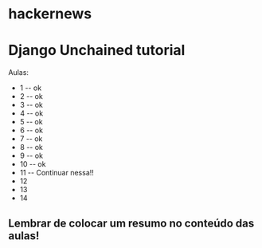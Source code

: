 hackernews
==========

# Django Unchained tutorial

Aulas:
* 1 -- ok
* 2 -- ok
* 3 -- ok
* 4 -- ok
* 5 -- ok
* 6 -- ok
* 7 -- ok
* 8 -- ok
* 9 -- ok
* 10 -- ok
* 11 -- Continuar nessa!!
* 12
* 13
* 14

## Lembrar de colocar um resumo no conteúdo das aulas!
